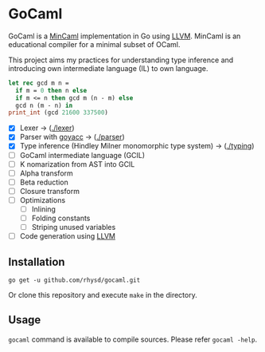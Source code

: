 GoCaml
======

GoCaml is a [MinCaml][] implementation in Go using [LLVM][]. MinCaml is an educational compiler for a minimal subset of OCaml.

This project aims my practices for understanding type inference and introducing own intermediate language (IL) to own language.

```ml
let rec gcd m n =
  if m = 0 then n else
  if m <= n then gcd m (n - m) else
  gcd n (m - n) in
print_int (gcd 21600 337500)
```

- [x] Lexer -> ([./lexer](./lexer))
- [x] Parser with [goyacc][] -> ([./parser](./parser))
- [x] Type inference (Hindley Milner monomorphic type system) -> ([./typing](./typing))
- [ ] GoCaml intermediate language (GCIL)
- [ ] K nomarization from AST into GCIL
- [ ] Alpha transform
- [ ] Beta reduction
- [ ] Closure transform
- [ ] Optimizations
  - [ ] Inlining
  - [ ] Folding constants
  - [ ] Striping unused variables
- [ ] Code generation using [LLVM][]

## Installation

```
go get -u github.com/rhysd/gocaml.git
```

Or clone this repository and execute `make` in the directory.

## Usage

`gocaml` command is available to compile sources. Please refer `gocaml -help`.

[MinCaml]: https://github.com/esumii/min-caml
[goyacc]: https://github.com/cznic/goyacc
[LLVM]: http://llvm.org/
